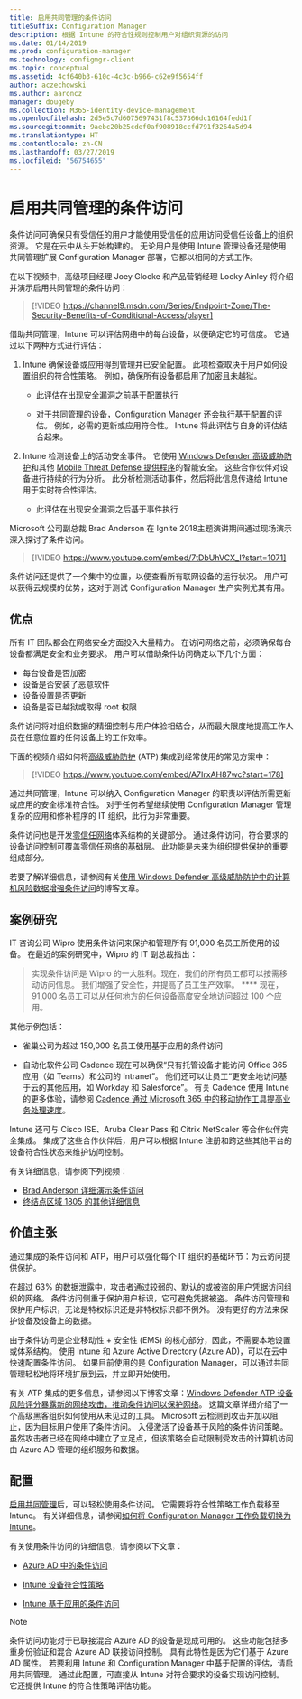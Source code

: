 ```yaml
---
title: 启用共同管理的条件访问
titleSuffix: Configuration Manager
description: 根据 Intune 的符合性规则控制用户对组织资源的访问
ms.date: 01/14/2019
ms.prod: configuration-manager
ms.technology: configmgr-client
ms.topic: conceptual
ms.assetid: 4cf640b3-610c-4c3c-b966-c62e9f5654ff
author: aczechowski
ms.author: aaroncz
manager: dougeby
ms.collection: M365-identity-device-management
ms.openlocfilehash: 2d5e5c7d6075697431f8c537366dc16164fedd1f
ms.sourcegitcommit: 9aebc20b25cdef0af908918ccfd791f3264a5d94
ms.translationtype: HT
ms.contentlocale: zh-CN
ms.lasthandoff: 03/27/2019
ms.locfileid: "56754655"
---
```

# <a name="conditional-access-with-co-management"></a>启用共同管理的条件访问

条件访问可确保只有受信任的用户才能使用受信任的应用访问受信任设备上的组织资源。 它是在云中从头开始构建的。 无论用户是使用 Intune 管理设备还是使用共同管理扩展 Configuration Manager 部署，它都以相同的方式工作。

在以下视频中，高级项目经理 Joey Glocke 和产品营销经理 Locky Ainley 将介绍并演示启用共同管理的条件访问：

> [!VIDEO https://channel9.msdn.com/Series/Endpoint-Zone/The-Security-Benefits-of-Conditional-Access/player]

借助共同管理，Intune 可以评估网络中的每台设备，以便确定它的可信度。 它通过以下两种方式进行评估：

1. Intune 确保设备或应用得到管理并已安全配置。 此项检查取决于用户如何设置组织的符合性策略。 例如，确保所有设备都启用了加密且未越狱。  

    - 此评估在出现安全漏洞之前基于配置执行  

    - 对于共同管理的设备，Configuration Manager 还会执行基于配置的评估。 例如，必需的更新或应用符合性。 Intune 将此评估与自身的评估结合起来。  

2. Intune 检测设备上的活动安全事件。 它使用 [Windows Defender 高级威胁防护](https://docs.microsoft.com/windows/security/threat-protection/windows-defender-atp/get-started)和其他 [Mobile Threat Defense 提供程序](https://www.lookout.com/about/partners/microsoft)的智能安全。 这些合作伙伴对设备进行持续的行为分析。 此分析检测活动事件，然后将此信息传递给 Intune 用于实时符合性评估。  

    - 此评估在出现安全漏洞之后基于事件执行  

Microsoft 公司副总裁 Brad Anderson 在 Ignite 2018主题演讲期间通过现场演示深入探讨了条件访问。 

> [!VIDEO https://www.youtube.com/embed/7tDbUhVCX_I?start=1071]

条件访问还提供了一个集中的位置，以便查看所有联网设备的运行状况。 用户可以获得云规模的优势，这对于测试 Configuration Manager 生产实例尤其有用。


## <a name="benefits"></a>优点

所有 IT 团队都会在网络安全方面投入大量精力。 在访问网络之前，必须确保每台设备都满足安全和业务要求。 用户可以借助条件访问确定以下几个方面： 
- 每台设备是否加密  
- 设备是否安装了恶意软件  
- 设备设置是否更新  
- 设备是否已越狱或取得 root 权限  

条件访问将对组织数据的精细控制与用户体验相结合，从而最大限度地提高工作人员在任意位置的任何设备上的工作效率。

下面的视频介绍如何将[高级威胁防护](https://www.microsoft.com/windowsforbusiness/windows-atp) (ATP) 集成到经常使用的常见方案中：

> [!VIDEO https://www.youtube.com/embed/A7IrxAH87wc?start=178]

通过共同管理，Intune 可以纳入 Configuration Manager 的职责以评估所需更新或应用的安全标准符合性。 对于任何希望继续使用 Configuration Manager 管理复杂的应用和修补程序的 IT 组织，此行为非常重要。

条件访问也是开发[零信任网络](https://cloudblogs.microsoft.com/microsoftsecure/2018/06/14/building-zero-trust-networks-with-microsoft-365/)体系结构的关键部分。 通过条件访问，符合要求的设备访问控制可覆盖零信任网络的基础层。 此功能是未来为组织提供保护的重要组成部分。

若要了解详细信息，请参阅有关[使用 Windows Defender 高级威胁防护中的计算机风险数据增强条件访问](https://techcommunity.microsoft.com/t5/Enterprise-Mobility-Security/Enhancing-conditional-access-with-machine-risk-data-from-Windows/ba-p/250559)的博客文章。



## <a name="case-studies"></a>案例研究

IT 咨询公司 Wipro 使用条件访问来保护和管理所有 91,000 名员工所使用的设备。 在最近的案例研究中，Wipro 的 IT 副总裁指出：

> 实现条件访问是 Wipro 的一大胜利。现在，我们的所有员工都可以按需移动访问信息。
> 我们增强了安全性，并提高了员工生产效率。 **** 现在，91,000 名员工可以从任何地方的任何设备高度安全地访问超过 100 个应用。

<!-- waiting for the case study to be public
For more information, see [Wipro drives mobile productivity with Microsoft cloud security tools to improve customer engagements](https://customers.microsoft.com/story/446f72f9-2f50-4697-b688-6d279786e010)
-->

其他示例包括： 

- 雀巢公司为超过 150,000 名员工使用基于应用的条件访问  

- 自动化软件公司 Cadence 现在可以确保“只有托管设备才能访问 Office 365 应用（如 Teams）和公司的 Intranet”。 他们还可以让员工“更安全地访问基于云的其他应用，如 Workday 和 Salesforce”。 有关 Cadence 使用 Intune 的更多体验，请参阅 [Cadence 通过 Microsoft 365 中的移动协作工具提高业务处理速度](https://customers.microsoft.com/story/cadence-partner-professional-services-microsoft-365)。

Intune 还可与 Cisco ISE、Aruba Clear Pass 和 Citrix NetScaler 等合作伙伴完全集成。 集成了这些合作伙伴后，用户可以根据 Intune 注册和跨这些其他平台的设备符合性状态来维护访问控制。

有关详细信息，请参阅下列视频：
- [Brad Anderson 详细演示条件访问](https://youtu.be/8321obNofgM?t=547)  
- [终结点区域 1805 的其他详细信息](https://youtu.be/f-ILlEuBFZg?t=196)  


## <a name="value-proposition"></a>价值主张

通过集成的条件访问和 ATP，用户可以强化每个 IT 组织的基础环节：为云访问提供保护。

在超过 63% 的数据泄露中，攻击者通过较弱的、默认的或被盗的用户凭据访问组织的网络。 条件访问侧重于保护用户标识，它可避免凭据被盗。 条件访问管理和保护用户标识，无论是特权标识还是非特权标识都不例外。 没有更好的方法来保护设备及设备上的数据。

由于条件访问是企业移动性 + 安全性 (EMS) 的核心部分，因此，不需要本地设置或体系结构。 使用 Intune 和 Azure Active Directory (Azure AD)，可以在云中快速配置条件访问。 如果目前使用的是 Configuration Manager，可以通过共同管理轻松地将环境扩展到云，并立即开始使用。

有关 ATP 集成的更多信息，请参阅以下博客文章：[Windows Defender ATP 设备风险评分暴露新的网络攻击，推动条件访问以保护网络](https://cloudblogs.microsoft.com/microsoftsecure/2018/11/28/windows-defender-atp-device-risk-score-exposes-new-cyberattack-drives-conditional-access-to-protect-networks/)。 这篇文章详细介绍了一个高级黑客组织如何使用从未见过的工具。 Microsoft 云检测到攻击并加以阻止，因为目标用户使用了条件访问。 入侵激活了设备基于风险的条件访问策略。 虽然攻击者已经在网络中建立了立足点，但该策略会自动限制受攻击的计算机访问由 Azure AD 管理的组织服务和数据。



## <a name="configure"></a>配置

[启用共同管理](/sccm/comanage/how-to-enable)后，可以轻松使用条件访问。 它需要将符合性策略工作负载移至 Intune。 有关详细信息，请参阅[如何将 Configuration Manager 工作负载切换为 Intune](/sccm/comanage/how-to-switch-workloads)。 

有关使用条件访问的详细信息，请参阅以下文章： 

- [Azure AD 中的条件访问](https://docs.microsoft.com/azure/active-directory/active-directory-conditional-access-azure-portal)  

- [Intune 设备符合性策略](https://docs.microsoft.com/intune/device-compliance)  

- [Intune 基于应用的条件访问](https://docs.microsoft.com/intune/app-based-conditional-access-intune)  

> [!Note]  
> 条件访问功能对于已联接混合 Azure AD 的设备是现成可用的。 这些功能包括多重身份验证和混合 Azure AD 联接访问控制。 具有此特性是因为它们基于 Azure AD 属性。 若要利用 Intune 和 Configuration Manager 中基于配置的评估，请启用共同管理。 通过此配置，可直接从 Intune 对符合要求的设备实现访问控制。 它还提供 Intune 的符合性策略评估功能。  

